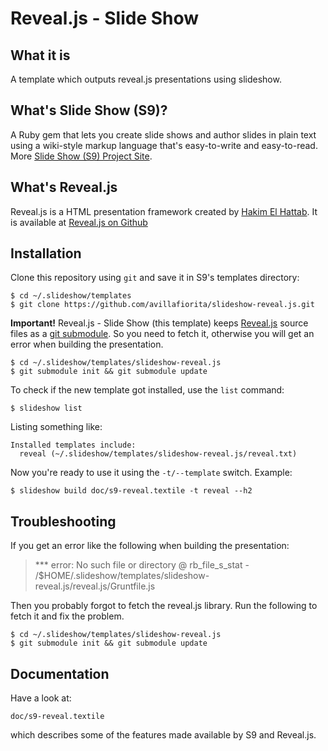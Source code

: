 # Reveal.js - Slide Show

## What it is

A template which outputs reveal.js presentations using slideshow.


## What's Slide Show (S9)?

A Ruby gem that lets you create slide shows and author slides in plain text
using a wiki-style markup language that's easy-to-write and easy-to-read.
More [Slide Show (S9) Project Site](http://slideshow-s9.github.io).


## What's Reveal.js

Reveal.js is a HTML presentation framework created by [Hakim El Hattab](http://hakim.se/).  It is available at [Reveal.js on Github](https://github.com/hakimel/reveal.js)


## Installation

Clone this repository using `git` and save it in S9's templates directory:

    $ cd ~/.slideshow/templates
    $ git clone https://github.com/avillafiorita/slideshow-reveal.js.git

**Important!**  Reveal.js - Slide Show (this template) keeps [Reveal.js](https://github.com/hakimel/reveal.js) source files as a [git submodule](http://git-scm.com/book/en/v2/Git-Tools-Submodules). So you need to fetch it, otherwise you will get an error when building the presentation.

    $ cd ~/.slideshow/templates/slideshow-reveal.js
    $ git submodule init && git submodule update

To check if the new template got installed, use the `list` command:

    $ slideshow list

Listing something like:

    Installed templates include:
      reveal (~/.slideshow/templates/slideshow-reveal.js/reveal.txt)

Now you're ready to use it using the `-t/--template` switch. Example:

    $ slideshow build doc/s9-reveal.textile -t reveal --h2



## Troubleshooting

If you get an error like the following when building the presentation:

> *** error: No such file or directory @ rb_file_s_stat - /$HOME/.slideshow/templates/slideshow-reveal.js/reveal.js/Gruntfile.js

Then you probably forgot to fetch the reveal.js library. Run the following to fetch it and fix the problem.

    $ cd ~/.slideshow/templates/slideshow-reveal.js
    $ git submodule init && git submodule update


## Documentation

Have a look at:

    doc/s9-reveal.textile

which describes some of the features made available by S9 and Reveal.js.
